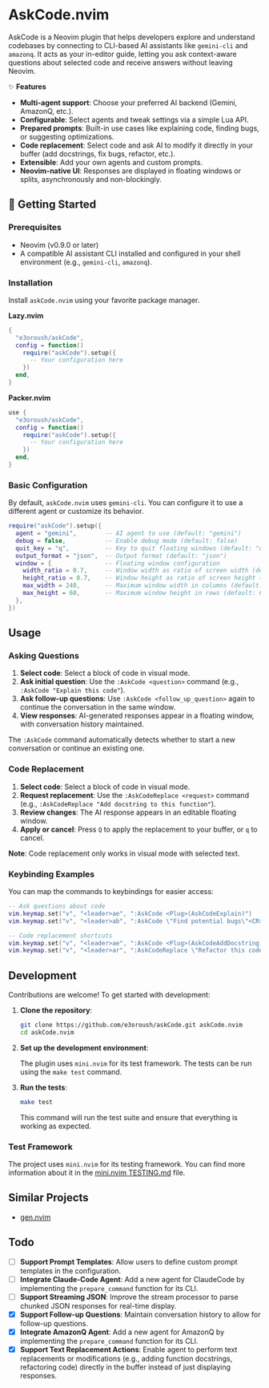 # AskCode.nvim

AskCode is a Neovim plugin that helps developers explore and understand codebases by connecting to CLI-based AI assistants like `gemini-cli` and `amazonq`. It acts as your in-editor guide, letting you ask context-aware questions about selected code and receive answers without leaving Neovim.

✨ **Features**

- **Multi-agent support**: Choose your preferred AI backend (Gemini, AmazonQ, etc.).
- **Configurable**: Select agents and tweak settings via a simple Lua API.
- **Prepared prompts**: Built-in use cases like explaining code, finding bugs, or suggesting optimizations.
- **Code replacement**: Select code and ask AI to modify it directly in your buffer (add docstrings, fix bugs, refactor, etc.).
- **Extensible**: Add your own agents and custom prompts.
- **Neovim-native UI**: Responses are displayed in floating windows or splits, asynchronously and non-blockingly.

## 🚀 Getting Started

### Prerequisites

- Neovim (v0.9.0 or later)
- A compatible AI assistant CLI installed and configured in your shell environment (e.g., `gemini-cli`, `amazonq`).

### Installation

Install `askCode.nvim` using your favorite package manager.

**Lazy.nvim**

```lua
{
  "e3oroush/askCode",
  config = function()
    require("askCode").setup({
      -- Your configuration here
    })
  end,
}
```

**Packer.nvim**

```lua
use {
  "e3oroush/askCode",
  config = function()
    require("askCode").setup({
      -- Your configuration here
    })
  end,
}
```

### Basic Configuration

By default, `askCode.nvim` uses `gemini-cli`. You can configure it to use a different agent or customize its behavior.

```lua
require("askCode").setup({
  agent = "gemini",        -- AI agent to use (default: "gemini")
  debug = false,           -- Enable debug mode (default: false)
  quit_key = "q",          -- Key to quit floating windows (default: "q")
  output_format = "json",  -- Output format (default: "json")
  window = {               -- Floating window configuration
    width_ratio = 0.7,     -- Window width as ratio of screen width (default: 0.7)
    height_ratio = 0.7,    -- Window height as ratio of screen height (default: 0.7)
    max_width = 240,       -- Maximum window width in columns (default: 240)
    max_height = 60,       -- Maximum window height in rows (default: 60)
  },
})
```

## Usage

### Asking Questions

1.  **Select code**: Select a block of code in visual mode.
2.  **Ask initial question**: Use the `:AskCode <question>` command (e.g., `:AskCode "Explain this code"`).
3.  **Ask follow-up questions**: Use `:AskCode <follow_up_question>` again to continue the conversation in the same window.
4.  **View responses**: AI-generated responses appear in a floating window, with conversation history maintained.

The `:AskCode` command automatically detects whether to start a new conversation or continue an existing one.

### Code Replacement

1.  **Select code**: Select a block of code in visual mode.
2.  **Request replacement**: Use the `:AskCodeReplace <request>` command (e.g., `:AskCodeReplace "Add docstring to this function"`).
3.  **Review changes**: The AI response appears in an editable floating window.
4.  **Apply or cancel**: Press `Q` to apply the replacement to your buffer, or `q` to cancel.

**Note**: Code replacement only works in visual mode with selected text.

### Keybinding Examples

You can map the commands to keybindings for easier access:

```lua
-- Ask questions about code
vim.keymap.set("v", "<leader>ae", ":AskCode <Plug>(AskCodeExplain)")
vim.keymap.set("v", "<leader>ab", ":AskCode \"Find potential bugs\"<CR>")

-- Code replacement shortcuts
vim.keymap.set("v", "<leader>ae", ":AskCode <Plug>(AskCodeAddDocstring)")
vim.keymap.set("v", "<leader>ar", ":AskCodeReplace \"Refactor this code\"<CR>", { noremap = true, silent = true })
```

## Development

Contributions are welcome! To get started with development:

1.  **Clone the repository**:

    ```sh
    git clone https://github.com/e3oroush/askCode.git askCode.nvim
    cd askCode.nvim
    ```

2.  **Set up the development environment**:

    The plugin uses `mini.nvim` for its test framework. The tests can be run using the `make test` command.

3.  **Run the tests**:

    ```sh
    make test
    ```

    This command will run the test suite and ensure that everything is working as expected.

### Test Framework

The project uses `mini.nvim` for its testing framework. You can find more information about it in the [mini.nvim TESTING.md](https://github.com/nvim-mini/mini.nvim/blob/main/TESTING.md) file.

## Similar Projects

- [gen.nvim](https://github.com/David-Kunz/gen.nvim)

## Todo

- [ ] **Support Prompt Templates**: Allow users to define custom prompt templates in the configuration.
- [ ] **Integrate Claude-Code Agent**: Add a new agent for ClaudeCode by implementing the `prepare_command` function for its CLI.
- [ ] **Support Streaming JSON**: Improve the stream processor to parse chunked JSON responses for real-time display.
- [x] **Support Follow-up Questions**: Maintain conversation history to allow for follow-up questions.
- [x] **Integrate AmazonQ Agent**: Add a new agent for AmazonQ by implementing the `prepare_command` function for its CLI.
- [x] **Support Text Replacement Actions**: Enable agent to perform text replacements or modifications (e.g., adding function docstrings, refactoring code) directly in the buffer instead of just displaying responses.
